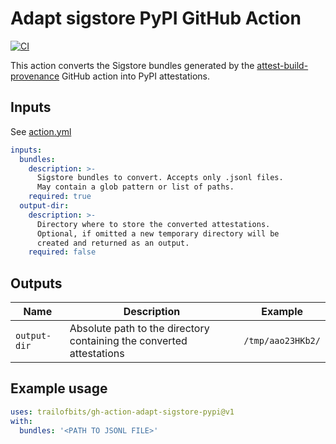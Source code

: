 # Adapt sigstore PyPI GitHub Action

<!--- BADGES: START --->
[![CI](https://github.com/trailofbits/gh-action-adapt-sigstore-pypi/actions/workflows/tests.yml/badge.svg)](https://github.com/trailofbits/gh-action-adapt-sigstore-pypi/actions/workflows/tests.yml)
<!--- BADGES: END --->

This action converts the Sigstore bundles generated by the [attest-build-provenance](https://github.com/actions/attest-build-provenance) GitHub action into PyPI attestations.

## Inputs

See [action.yml](https://github.com/trailofbits/gh-action-adapt-sigstore-pypi/blob/main/action.yml)

```yml
inputs:
  bundles:
    description: >-
      Sigstore bundles to convert. Accepts only .jsonl files.
      May contain a glob pattern or list of paths.
    required: true
  output-dir:
    description: >-
      Directory where to store the converted attestations.
      Optional, if omitted a new temporary directory will be
      created and returned as an output.
    required: false
```

## Outputs

| Name          | Description                                                          | Example           |
| ------------- | -------------------------------------------------------------------- | ------------------|
| `output-dir ` | Absolute path to the directory containing the converted attestations | `/tmp/aao23HKb2/` |

## Example usage

```yml
uses: trailofbits/gh-action-adapt-sigstore-pypi@v1
with:
  bundles: '<PATH TO JSONL FILE>'
```
